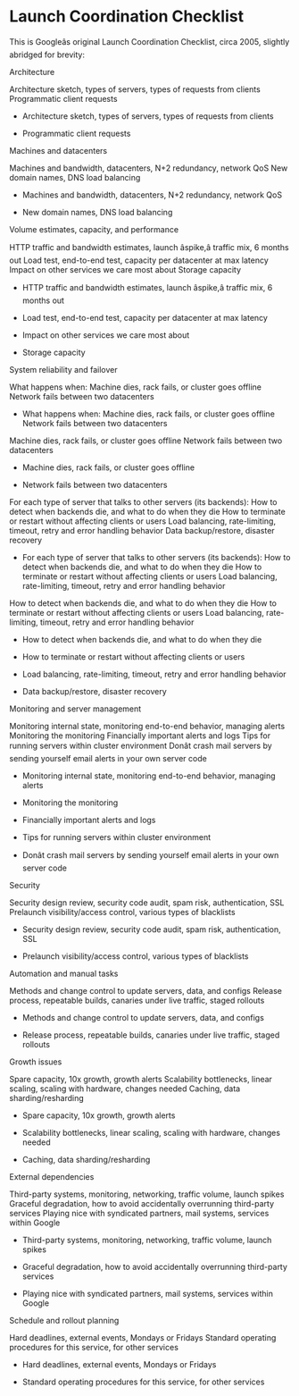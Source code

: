 # Launch Coordination Checklist

This is Googleâs original Launch Coordination Checklist, circa 2005, slightly abridged for brevity:

Architecture

Architecture sketch, types of servers, types of requests from clients Programmatic client requests

- Architecture sketch, types of servers, types of requests from clients

- Programmatic client requests

Machines and datacenters

Machines and bandwidth, datacenters, N+2 redundancy, network QoS New domain names, DNS load balancing

- Machines and bandwidth, datacenters, N+2 redundancy, network QoS

- New domain names, DNS load balancing

Volume estimates, capacity, and performance

HTTP traffic and bandwidth estimates, launch âspike,â traffic mix, 6 months out Load test, end-to-end test, capacity per datacenter at max latency Impact on other services we care most about Storage capacity

- HTTP traffic and bandwidth estimates, launch âspike,â traffic mix, 6 months out

- Load test, end-to-end test, capacity per datacenter at max latency

- Impact on other services we care most about

- Storage capacity

System reliability and failover

What happens when: Machine dies, rack fails, or cluster goes offline Network fails between two datacenters

- What happens when: Machine dies, rack fails, or cluster goes offline Network fails between two datacenters

Machine dies, rack fails, or cluster goes offline Network fails between two datacenters

- Machine dies, rack fails, or cluster goes offline

- Network fails between two datacenters

For each type of server that talks to other servers (its backends): How to detect when backends die, and what to do when they die How to terminate or restart without affecting clients or users Load balancing, rate-limiting, timeout, retry and error handling behavior Data backup/restore, disaster recovery

- For each type of server that talks to other servers (its backends): How to detect when backends die, and what to do when they die How to terminate or restart without affecting clients or users Load balancing, rate-limiting, timeout, retry and error handling behavior

How to detect when backends die, and what to do when they die How to terminate or restart without affecting clients or users Load balancing, rate-limiting, timeout, retry and error handling behavior

- How to detect when backends die, and what to do when they die

- How to terminate or restart without affecting clients or users

- Load balancing, rate-limiting, timeout, retry and error handling behavior

- Data backup/restore, disaster recovery

Monitoring and server management

Monitoring internal state, monitoring end-to-end behavior, managing alerts Monitoring the monitoring Financially important alerts and logs Tips for running servers within cluster environment Donât crash mail servers by sending yourself email alerts in your own server code

- Monitoring internal state, monitoring end-to-end behavior, managing alerts

- Monitoring the monitoring

- Financially important alerts and logs

- Tips for running servers within cluster environment

- Donât crash mail servers by sending yourself email alerts in your own server code

Security

Security design review, security code audit, spam risk, authentication, SSL Prelaunch visibility/access control, various types of blacklists

- Security design review, security code audit, spam risk, authentication, SSL

- Prelaunch visibility/access control, various types of blacklists

Automation and manual tasks

Methods and change control to update servers, data, and configs Release process, repeatable builds, canaries under live traffic, staged rollouts

- Methods and change control to update servers, data, and configs

- Release process, repeatable builds, canaries under live traffic, staged rollouts

Growth issues

Spare capacity, 10x growth, growth alerts Scalability bottlenecks, linear scaling, scaling with hardware, changes needed Caching, data sharding/resharding

- Spare capacity, 10x growth, growth alerts

- Scalability bottlenecks, linear scaling, scaling with hardware, changes needed

- Caching, data sharding/resharding

External dependencies

Third-party systems, monitoring, networking, traffic volume, launch spikes Graceful degradation, how to avoid accidentally overrunning third-party services Playing nice with syndicated partners, mail systems, services within Google

- Third-party systems, monitoring, networking, traffic volume, launch spikes

- Graceful degradation, how to avoid accidentally overrunning third-party services

- Playing nice with syndicated partners, mail systems, services within Google

Schedule and rollout planning

Hard deadlines, external events, Mondays or Fridays Standard operating procedures for this service, for other services

- Hard deadlines, external events, Mondays or Fridays

- Standard operating procedures for this service, for other services